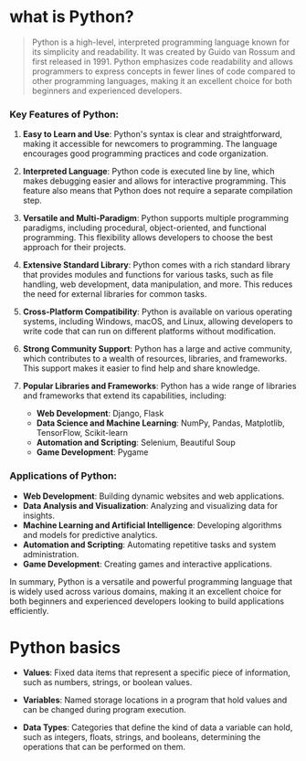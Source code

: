 # what is Python?

> Python is a high-level, interpreted programming language known for its simplicity and readability. It was created by Guido van Rossum and first released in 1991. Python emphasizes code readability and allows programmers to express concepts in fewer lines of code compared to other programming languages, making it an excellent choice for both beginners and experienced developers.

### Key Features of Python:

1. **Easy to Learn and Use**: Python's syntax is clear and straightforward, making it accessible for newcomers to programming. The language encourages good programming practices and code organization.

2. **Interpreted Language**: Python code is executed line by line, which makes debugging easier and allows for interactive programming. This feature also means that Python does not require a separate compilation step.

3. **Versatile and Multi-Paradigm**: Python supports multiple programming paradigms, including procedural, object-oriented, and functional programming. This flexibility allows developers to choose the best approach for their projects.

4. **Extensive Standard Library**: Python comes with a rich standard library that provides modules and functions for various tasks, such as file handling, web development, data manipulation, and more. This reduces the need for external libraries for common tasks.

5. **Cross-Platform Compatibility**: Python is available on various operating systems, including Windows, macOS, and Linux, allowing developers to write code that can run on different platforms without modification.

6. **Strong Community Support**: Python has a large and active community, which contributes to a wealth of resources, libraries, and frameworks. This support makes it easier to find help and share knowledge.

7. **Popular Libraries and Frameworks**: Python has a wide range of libraries and frameworks that extend its capabilities, including:
   - **Web Development**: Django, Flask
   - **Data Science and Machine Learning**: NumPy, Pandas, Matplotlib, TensorFlow, Scikit-learn
   - **Automation and Scripting**: Selenium, Beautiful Soup
   - **Game Development**: Pygame

### Applications of Python:

- **Web Development**: Building dynamic websites and web applications.
- **Data Analysis and Visualization**: Analyzing and visualizing data for insights.
- **Machine Learning and Artificial Intelligence**: Developing algorithms and models for predictive analytics.
- **Automation and Scripting**: Automating repetitive tasks and system administration.
- **Game Development**: Creating games and interactive applications.

In summary, Python is a versatile and powerful programming language that is widely used across various domains, making it an excellent choice for both beginners and experienced developers looking to build applications efficiently.


# Python basics

- **Values**: Fixed data items that represent a specific piece of information, such as numbers, strings, or boolean values.

- **Variables**: Named storage locations in a program that hold values and can be changed during program execution.

- **Data Types**: Categories that define the kind of data a variable can hold, such as integers, floats, strings, and booleans, determining the operations that can be performed on them.
